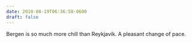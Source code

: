```yaml
---
date: 2018-08-19T06:36:58-0600
draft: false
---
```


Bergen is so much more chill than Reykjavík. A pleasant change of pace.

